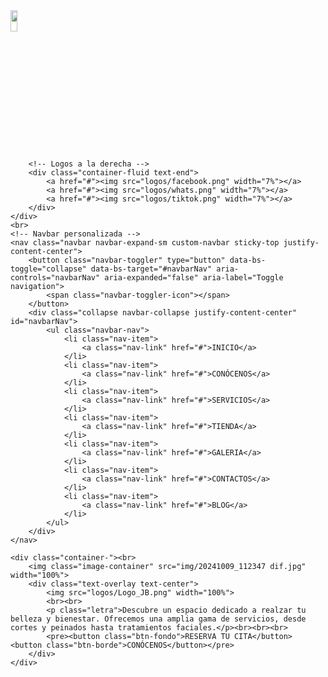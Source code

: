 <!DOCTYPE html>
<html lang="en">
<head>
    <title>ECOMERCE</title>
    <meta charset="utf-8">
    <meta name="viewport" content="width=device-width, initial-scale=1">
    <link href="https://cdn.jsdelivr.net/npm/bootstrap@5.3.3/dist/css/bootstrap.min.css" rel="stylesheet">
    <script src="https://cdn.jsdelivr.net/npm/bootstrap@5.3.3/dist/js/bootstrap.bundle.min.js"></script>
    <link rel="stylesheet" href="estilos.css">
</head>
<body style="height:1500px">
    <div class="container-fluid mt-3 d-flex justify-content-between">
        <!-- Logo a la izquierda -->
        <a href="index.html">
            <img src="logos/LOGO_NARANJA.png" width="15%">
        </a>

        <!-- Logos a la derecha -->
        <div class="container-fluid text-end">
            <a href="#"><img src="logos/facebook.png" width="7%"></a>
            <a href="#"><img src="logos/whats.png" width="7%"></a>
            <a href="#"><img src="logos/tiktok.png" width="7%"></a>
        </div>
    </div>
    <br>
    <!-- Navbar personalizada -->
    <nav class="navbar navbar-expand-sm custom-navbar sticky-top justify-content-center">
        <button class="navbar-toggler" type="button" data-bs-toggle="collapse" data-bs-target="#navbarNav" aria-controls="navbarNav" aria-expanded="false" aria-label="Toggle navigation">
            <span class="navbar-toggler-icon"></span>
        </button>
        <div class="collapse navbar-collapse justify-content-center" id="navbarNav">
            <ul class="navbar-nav">
                <li class="nav-item">
                    <a class="nav-link" href="#">INICIO</a>
                </li>
                <li class="nav-item">
                    <a class="nav-link" href="#">CONÓCENOS</a>
                </li>
                <li class="nav-item">
                    <a class="nav-link" href="#">SERVICIOS</a>
                </li>
                <li class="nav-item">
                    <a class="nav-link" href="#">TIENDA</a>
                </li>
                <li class="nav-item">
                    <a class="nav-link" href="#">GALERIA</a>
                </li>
                <li class="nav-item">
                    <a class="nav-link" href="#">CONTACTOS</a>
                </li>
                <li class="nav-item">
                    <a class="nav-link" href="#">BLOG</a>
                </li>
            </ul>
        </div>
    </nav>

    <div class="container-"><br>
        <img class="image-container" src="img/20241009_112347 dif.jpg" width="100%">
        <div class="text-overlay text-center">
            <img src="logos/Logo_JB.png" width="100%">
            <br><br>
            <p class="letra">Descubre un espacio dedicado a realzar tu belleza y bienestar. Ofrecemos una amplia gama de servicios, desde cortes y peinados hasta tratamientos faciales.</p><br><br><br>
            <pre><button class="btn-fondo">RESERVA TU CITA</button>        <button class="btn-borde">CONÓCENOS</button></pre>
        </div>
    </div>

</body>
</html>
